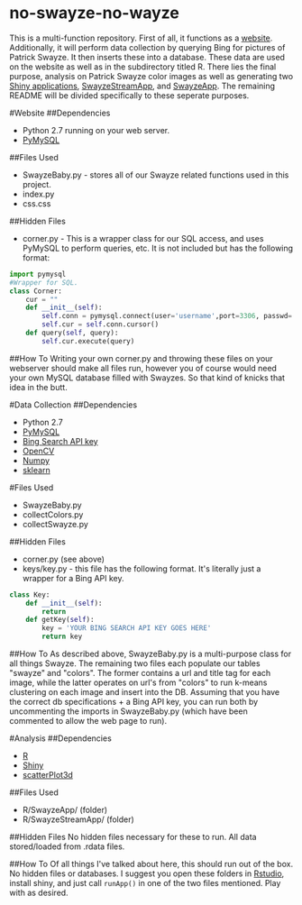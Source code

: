 no-swayze-no-wayze
==================
This is a multi-function repository. First of all, it functions as a [website](http://www.ahubers.com/no-swayze-no-wayze). Additionally, it will perform data collection by querying Bing for pictures of Patrick Swayze. It then inserts these into a database. These data are used on the website as well as in the subdirectory titled R. There lies the final purpose, analysis on Patrick Swayze color images as well as generating two [Shiny applications](http://shiny.rstudio.com/), [SwayzeStreamApp](http://swayzeallthewayze.shinyapps.io/SwayzeStreamApp), and [SwayzeApp](http://swayzeallthewayze.shinyapps.io/SwayzeApp).  The remaining README will be divided specifically to these seperate purposes.

#Website
##Dependencies
* Python 2.7 running on your web server.
* [PyMySQL](https://github.com/PyMySQL/PyMySQL)

##Files Used
* SwayzeBaby.py - stores all of our Swayze related functions used in this project.
* index.py
* css.css

##Hidden Files
* corner.py - This is a wrapper class for our SQL access, and uses PyMySQL to perform queries, etc. It is not included but has the following format:
```python
import pymysql
#Wrapper for SQL.
class Corner:
	cur = ""
	def __init__(self):
		self.conn = pymysql.connect(user='username',port=3306, passwd='password', host='yourHost', db='yourDatabase')
		self.cur = self.conn.cursor()
	def query(self, query):
		self.cur.execute(query)
```

##How To
Writing your own corner.py and throwing these files on your webserver should make all files run, however you of course would need your own MySQL database filled with Swayzes. So that kind of knicks that idea in the butt.


#Data Collection
##Dependencies
* Python 2.7
* [PyMySQL](https://github.com/PyMySQL/PyMySQL)
* [Bing Search API key](http://datamarket.azure.com/dataset/bing/search)
* [OpenCV](http://opencv.org/)
* [Numpy](http://www.numpy.org/)
* [sklearn](http://scikit-learn.org/stable/)

#Files Used
* SwayzeBaby.py
* collectColors.py
* collectSwayze.py

##Hidden Files
* corner.py (see above)
* keys/key.py - this file has the following format. It's literally just a wrapper for a Bing API key.
```python
class Key:
	def __init__(self):
		return
	def getKey(self):
		key = 'YOUR BING SEARCH API KEY GOES HERE'
		return key
```

##How To
As described above, SwayzeBaby.py is a multi-purpose class for all things Swayze. The remaining two files each populate our tables "swayze"  and "colors". The former contains a url and title tag for each image, while the latter operates on url's from "colors" to run k-means clustering on each image and insert into the DB. Assuming that you have the correct db specifications + a Bing API key, you can run both by uncommenting the imports in SwayzeBaby.py (which have been commented to allow the web page to run).

#Analysis
##Dependencies
* [R](http://www.r-project.org/)
* [Shiny](http://shiny.rstudio.com/)
* [scatterPlot3d](http://cran.r-project.org/web/packages/scatterplot3d/index.html)

##Files Used
* R/SwayzeApp/ (folder)
* R/SwayzeStreamApp/ (folder)

##Hidden Files
No hidden files necessary for these to run. All data stored/loaded from .rdata files. 

##How To
Of all things I've talked about here, this should run out of the box. No hidden files or databases. I suggest you open these folders in [Rstudio](http://www.rstudio.com/), install shiny, and just call `runApp()` in one of the two files mentioned. Play with as desired.
